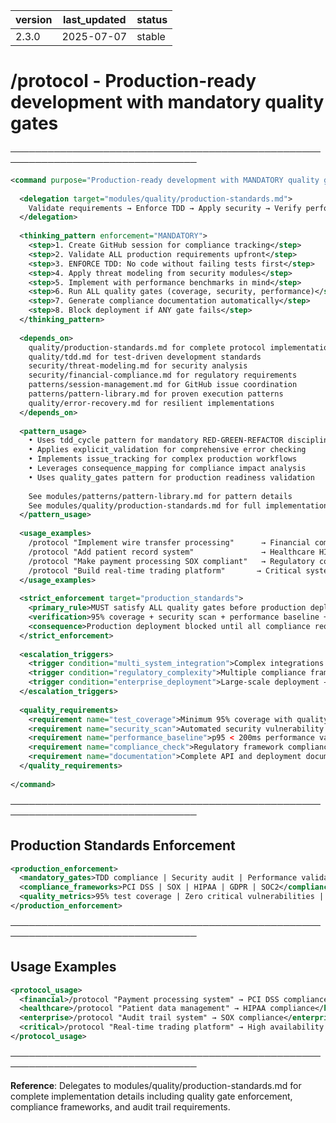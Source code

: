 | version | last_updated | status |
|---------|--------------|--------|
| 2.3.0   | 2025-07-07   | stable |

# /protocol - Production-ready development with mandatory quality gates

────────────────────────────────────────────────────────────────────────────────

```xml
<command purpose="Production-ready development with MANDATORY quality gates">
  
  <delegation target="modules/quality/production-standards.md">
    Validate requirements → Enforce TDD → Apply security → Verify performance → Ensure compliance
  </delegation>
  
  <thinking_pattern enforcement="MANDATORY">
    <step>1. Create GitHub session for compliance tracking</step>
    <step>2. Validate ALL production requirements upfront</step>
    <step>3. ENFORCE TDD: No code without failing tests first</step>
    <step>4. Apply threat modeling from security modules</step>
    <step>5. Implement with performance benchmarks in mind</step>
    <step>6. Run ALL quality gates (coverage, security, performance)</step>
    <step>7. Generate compliance documentation automatically</step>
    <step>8. Block deployment if ANY gate fails</step>
  </thinking_pattern>
  
  <depends_on>
    quality/production-standards.md for complete protocol implementation
    quality/tdd.md for test-driven development standards
    security/threat-modeling.md for security analysis
    security/financial-compliance.md for regulatory requirements
    patterns/session-management.md for GitHub issue coordination
    patterns/pattern-library.md for proven execution patterns
    quality/error-recovery.md for resilient implementations
  </depends_on>
  
  <pattern_usage>
    • Uses tdd_cycle pattern for mandatory RED-GREEN-REFACTOR discipline
    • Applies explicit_validation for comprehensive error checking
    • Implements issue_tracking for complex production workflows
    • Leverages consequence_mapping for compliance impact analysis
    • Uses quality_gates pattern for production readiness validation
    
    See modules/patterns/pattern-library.md for pattern details
    See modules/quality/production-standards.md for full implementation
  </pattern_usage>
  
  <usage_examples>
    /protocol "Implement wire transfer processing"      → Financial compliance
    /protocol "Add patient record system"               → Healthcare HIPAA
    /protocol "Make payment processing SOX compliant"   → Regulatory compliance
    /protocol "Build real-time trading platform"       → Critical systems
  </usage_examples>
  
  <strict_enforcement target="production_standards">
    <primary_rule>MUST satisfy ALL quality gates before production deployment</primary_rule>
    <verification>95% coverage + security scan + performance baseline + documentation complete</verification>
    <consequence>Production deployment blocked until all compliance requirements satisfied</consequence>
  </strict_enforcement>
  
  <escalation_triggers>
    <trigger condition="multi_system_integration">Complex integrations → escalate to /swarm</trigger>
    <trigger condition="regulatory_complexity">Multiple compliance frameworks → escalate to /swarm</trigger>
    <trigger condition="enterprise_deployment">Large-scale deployment → escalate to /swarm</trigger>
  </escalation_triggers>
  
  <quality_requirements>
    <requirement name="test_coverage">Minimum 95% coverage with quality assertions</requirement>
    <requirement name="security_scan">Automated security vulnerability assessment</requirement>
    <requirement name="performance_baseline">p95 < 200ms performance validation</requirement>
    <requirement name="compliance_check">Regulatory framework compliance verification</requirement>
    <requirement name="documentation">Complete API and deployment documentation</requirement>
  </quality_requirements>
  
</command>
```

────────────────────────────────────────────────────────────────────────────────

## Production Standards Enforcement

```xml
<production_enforcement>
  <mandatory_gates>TDD compliance | Security audit | Performance validation | Documentation complete</mandatory_gates>
  <compliance_frameworks>PCI DSS | SOX | HIPAA | GDPR | SOC2</compliance_frameworks>
  <quality_metrics>95% test coverage | Zero critical vulnerabilities | <200ms p95 performance</quality_metrics>
</production_enforcement>
```

────────────────────────────────────────────────────────────────────────────────

## Usage Examples

```xml
<protocol_usage>
  <financial>/protocol "Payment processing system" → PCI DSS compliance</financial>
  <healthcare>/protocol "Patient data management" → HIPAA compliance</healthcare>
  <enterprise>/protocol "Audit trail system" → SOX compliance</enterprise>
  <critical>/protocol "Real-time trading platform" → High availability standards</critical>
</protocol_usage>
```

────────────────────────────────────────────────────────────────────────────────

**Reference**: Delegates to modules/quality/production-standards.md for complete implementation details including quality gate enforcement, compliance frameworks, and audit trail requirements.